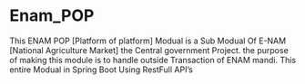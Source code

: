 # Enam_POP
This ENAM POP [Platform of platform] Modual is a Sub Modual Of E-NAM [National Agriculture  Market] the Central government Project. the purpose of making this module is to handle outside Transaction of ENAM mandi. This entire Modual in Spring Boot  Using RestFull API’s
